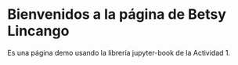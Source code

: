 # Bienvenidos a la página de Betsy Lincango

Es una página demo usando la librería jupyter-book de la Actividad 1.

```{tableofcontents}
```

